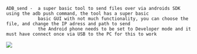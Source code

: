     ADB_send -  a super basic tool to send files over via androids SDK using the adb push command, the tool has a super basic
                basic GUI with not much functionality, you can choose the file, and change the IP adress and path to send
                the Android phone needs to be set to Developer mode and it must have connect once via USB to the PC for this to work
                
 <img src="https://user-images.githubusercontent.com/80905013/126216314-948ea435-7c53-472a-9fb7-3178709d381c.JPG">  
